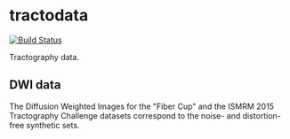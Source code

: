 # tractodata


[![Build Status](https://github.com/jhlegarreta/tractodata/actions/workflows/test_package.yml/badge.svg?branch=main)](https://github.com/jhlegarreta/tractodata/actions/workflows/test_package.yml?query=branch%3Amain)

Tractography data.

## DWI data
The Diffusion Weighted Images for the "Fiber Cup" and the ISMRM 2015
Tractography Challenge datasets correspond to the noise- and distortion-free
synthetic sets.
